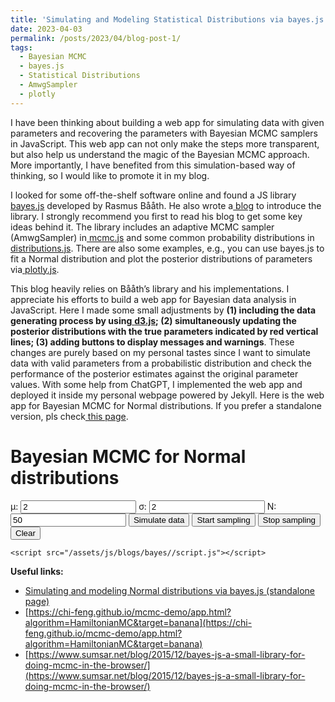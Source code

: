 ```yaml
---
title: 'Simulating and Modeling Statistical Distributions via bayes.js'
date: 2023-04-03
permalink: /posts/2023/04/blog-post-1/
tags:
  - Bayesian MCMC
  - bayes.js
  - Statistical Distributions
  - AmwgSampler
  - plotly
---
```


I have been thinking about building a web app for simulating data with given parameters and recovering the parameters with Bayesian MCMC samplers in JavaScript. This web app can not only make the steps more transparent, but also help us understand the magic of the Bayesian MCMC approach. More importantly, I have benefited from this simulation-based way of thinking, so I would like to promote it in my blog.

I looked for some off-the-shelf software online and found a JS library[ bayes.js](https://github.com/rasmusab/bayes.js) developed by Rasmus Bååth. He also wrote a[ blog](https://www.sumsar.net/blog/2015/12/bayes-js-a-small-library-for-doing-mcmc-in-the-browser/) to introduce the library. I strongly recommend you first to read his blog to get some key ideas behind it. The library includes an adaptive MCMC sampler (AmwgSampler) in[ mcmc.js](https://raw.githubusercontent.com/rasmusab/bayes.js/master/mcmc.js) and some common probability distributions in[ distributions.js](https://raw.githubusercontent.com/rasmusab/bayes.js/master/distributions.js). There are also some examples, e.g., you can use bayes.js to fit a Normal distribution and plot the posterior distributions of parameters via[ plotly.js](https://cdn.plot.ly/plotly-latest.min.js).

This blog heavily relies on Bååth’s library and his implementations. I appreciate his efforts to build a web app for Bayesian data analysis in JavaScript. Here I made some small adjustments by **(1) including the data generating process by using**[ **d3.js**](https://cdnjs.cloudflare.com/ajax/libs/d3/3.5.5/d3.min.js)**; (2) simultaneously updating the posterior distributions with the true parameters indicated by red vertical lines; (3) adding buttons to display messages and warnings**. These changes are purely based on my personal tastes since I want to simulate data with valid parameters from a probabilistic distribution and check the performance of the posterior estimates against the original parameter values. With some help from ChatGPT, I implemented the web app and deployed it inside my personal webpage powered by Jekyll. Here is the web app for Bayesian MCMC for Normal distributions. If you prefer a standalone version, pls check[ this page](https://jakejing.github.io/bayes_mcmc_plot/).



<head>
    <meta charset="UTF-8" />
    <title>Simulating and modeling Normal distributions via bayes.js</title>
    <meta name="viewport" content="width=device-width, initial-scale=1" />
    <h1>Bayesian MCMC for Normal distributions</h1>
  </head>
  <body>
    <script
      src="https://cdnjs.cloudflare.com/ajax/libs/d3/3.5.5/d3.min.js"
      charset="utf-8"
    ></script>
    <script src="https://rawgit.com/rasmusab/bayes.js/master/mcmc.js"></script>
    <script src="https://rawgit.com/rasmusab/bayes.js/master/distributions.js"></script>
    <script src="https://cdnjs.cloudflare.com/ajax/libs/jquery/2.1.3/jquery.min.js"></script>
    <script src="https://d3js.org/d3-random.v2.min.js"></script>
    <script src="https://cdn.plot.ly/plotly-latest.min.js"></script>
    <div class="input-container">
      <label
        >μ:
        <input
          name="mu"
          id="mu"
          type="number"
          step="any"
          value="2"
          class="input-cell"
      /></label>
      <label
        >σ:
        <input
          name="sd"
          type="number"
          id="sd"
          min="0"
          value="2"
          step="any"
          class="input-cell"
      /></label>
      <label
        >N:
        <input
          name="n"
          type="number"
          min="1"
          value="50"
          id="n"
          class="input-cell"
      /></label>
      <button id="simulate" class="input-cell">Simulate data</button>
      <button id="startMCMC">Start sampling</button>
		​    <button id="stopMCMC">Stop sampling</button>
		​    <button id="clearMCMC">Clear</button>
    </div>
    <div id="message"></div>
    <div id="mcmc_plots_div"></div>

    <script src="/assets/js/blogs/bayes//script.js"></script>
  </body>


**Useful links:**

- [Simulating and modeling Normal distributions via bayes.js (standalone page)](https://jakejing.github.io/bayes_mcmc_plot/)
- [https://chi-feng.github.io/mcmc-demo/app.html?algorithm=HamiltonianMC&target=banana](https://chi-feng.github.io/mcmc-demo/app.html?algorithm=HamiltonianMC&target=banana)
- [https://www.sumsar.net/blog/2015/12/bayes-js-a-small-library-for-doing-mcmc-in-the-browser/](https://www.sumsar.net/blog/2015/12/bayes-js-a-small-library-for-doing-mcmc-in-the-browser/)